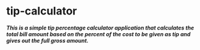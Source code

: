 # tip-calculator
***This is a simple tip percentage calculator application that calculates the total bill amount based on the percent of the cost to be given as tip and gives out the full gross amount.***
